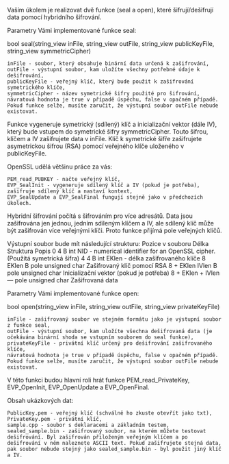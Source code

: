 Vaším úkolem je realizovat dvě funkce (seal a open), které šifrují/dešifrují data pomocí hybridního šifrování.

Parametry Vámi implementované funkce seal:

bool seal(string_view inFile, string_view outFile, string_view publicKeyFile, string_view symmetricCipher)

    inFile - soubor, který obsahuje binární data určená k zašifrování,
    outFile - výstupní soubor, kam uložíte všechny potřebné údaje k dešifrování,
    publicKeyFile - veřejný klíč, který bude použit k zašifrování symetrického klíče,
    symmetricCipher - název symetrické šifry použité pro šifrování,
    návratová hodnota je true v případě úspěchu, false v opačném případě. Pokud funkce selže, musíte zaručit, že výstupní soubor outFile nebude existovat.

Funkce vygeneruje symetrický (sdílený) klíč a inicializační vektor (dále IV), který bude vstupem do symetrické šifry symmetricCipher. Touto šifrou, klíčem a IV zašifrujete data v inFile. Klíč k symetrické šifře zašifrujete asymetrickou šifrou (RSA) pomocí veřejného klíče uloženého v publicKeyFile.

OpenSSL udělá většinu práce za vás:

    PEM_read_PUBKEY - načte veřejný klíč,
    EVP_SealInit - vygeneruje sdílený klíč a IV (pokud je potřeba), zašifruje sdílený klíč a nastaví kontext,
    EVP_SealUpdate a EVP_SealFinal fungují stejně jako v předchozích úkolech.

Hybridní šifrování počítá s šifrováním pro více adresátů. Data jsou zašifrována jen jednou, jedním sdíleným klíčem a IV, ale sdílený klíč může být zašifrován více veřejnými klíči. Proto funkce přijímá pole veřejných klíčů.

Výstupní soubor bude mít následující strukturu:
Pozice v souboru 	Délka 	Struktura 	Popis
0 	4 B 	int 	NID - numerical identifier for an OpenSSL cipher. (Použitá symetrická šifra)
4 	4 B 	int 	EKlen - délka zašifrovaného klíče
8 	EKlen B 	pole unsigned char 	Zašifrovaný klíč pomocí RSA
8 + EKlen 	IVlen B 	pole unsigned char 	Inicializační vektor (pokud je potřeba)
8 + EKlen + IVlen 	— 	pole unsigned char 	Zašifrovaná data

Parametry Vámi implementované funkce open:

bool open(string_view inFile, string_view outFile, string_view privateKeyFile)

    inFile - zašifrovaný soubor ve stejném formátu jako je výstupní soubor z funkce seal,
    outFile - výstupní soubor, kam uložíte všechna dešifrovaná data (je očekávána binární shoda se vstupním souborem do seal funkce),
    privateKeyFile - privátní klíč určený pro dešifrování zašifrovaného klíče,
    návratová hodnota je true v případě úspěchu, false v opačném případě. Pokud funkce selže, musíte zaručit, že výstupní soubor outFile nebude existovat.

V této funkci budou hlavní roli hrát funkce PEM_read_PrivateKey, EVP_OpenInit, EVP_OpenUpdate a EVP_OpenFinal.

Obsah ukázkových dat:

    PublicKey.pem - veřejný klíč (schválně ho zkuste otevřít jako txt),
    PrivateKey.pem - privátní klíč,
    sample.cpp - soubor s deklaracemi a základním testem,
    sealed_sample.bin - zašifrovaný soubor, na kterém můžete testovat dešifrování. Byl zašifrován přiloženým veřejným klíčem a po dešifrování v něm naleznete ASCII text. Pokud zašifrujete stejná data, pak soubor nebude stejný jako sealed_sample.bin - byl použit jiný klíč a IV.

